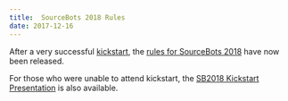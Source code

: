 ```yaml
---
title:  SourceBots 2018 Rules
date: 2017-12-16
---
```


After a very successful [kickstart][kickstart], the [rules for SourceBots 2018][rules] have now been released.

For those who were unable to attend kickstart, the [SB2018 Kickstart Presentation][kickstart-presentation] is also available.

[kickstart]: /events/2018/kickstart
[kickstart-presentation]: http://sourcebots.co.uk/wp-content/uploads/sites/244/2017/12/SB2018-Kickstart-Presentation.pptx
[rules]: http://docs.sourcebots.co.uk/rules/
